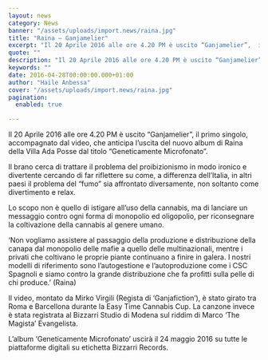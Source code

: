 ```yaml
---
layout: news
category: News
banner: "/assets/uploads/import.news/raina.jpg"
title: "Raina – Ganjamelier"
excerpt: "Il 20 Aprile 2016 alle ore 4.20 PM è uscito “Ganjamelier”,  il primo singolo, accompagnato dal video, che anticipa l’uscita del nuovo album di Raina della Villa Ada Posse dal titolo  “Geneticamente Microfonato”. Il brano cerca di trattare il problema del proibizionismo in modo ironico e divertente  cercando di far riflettere su come, a differenza [&hellip"
quote: ""
description: "Il 20 Aprile 2016 alle ore 4.20 PM è uscito “Ganjamelier”,  il primo singolo, accompagnato dal video, che anticipa l’uscita del nuovo album di Raina della Villa Ada Posse dal titolo  “Geneticamente Microfonato”. Il brano cerca di trattare il problema del proibizionismo in modo ironico e divertente  cercando di far riflettere su come, a differenza [&hellip"
keywords: ""
date: 2016-04-28T00:00:00.000+01:00
author: "Haile Anbessa"
cover: "/assets/uploads/import.news/raina.jpg"
pagination:
  enabled: true

---
```


Il 20 Aprile 2016 alle ore 4.20 PM è uscito “Ganjamelier”, il primo singolo, accompagnato dal video, che anticipa l’uscita del nuovo album di Raina della Villa Ada Posse dal titolo “Geneticamente Microfonato”.

Il brano cerca di trattare il problema del proibizionismo in modo ironico e divertente cercando di far riflettere su come, a differenza dell’Italia, in altri paesi il problema del “fumo” sia affrontato diversamente, non soltanto come divertimento e relax.

Lo scopo non è quello di istigare all’uso della cannabis, ma di lanciare un messaggio contro ogni forma di monopolio ed oligopolio, per riconsegnare la coltivazione della cannabis al genere umano.

‘Non vogliamo assistere al passaggio della produzione e distribuzione della canapa dal monopolio delle mafie a quello delle multinazionali, mentre i privati che coltivano le proprie piante continuano a finire in galera. I nostri modelli di riferimento sono l’autogestione e l’autoproduzione come i CSC Spagnoli e siamo contro la grande distribuzione che fa profitti sulla pelle di chi produce.’ (Raina)

Il video, montato da Mirko Virgili (Regista di ‘Ganjafiction’), è stato girato tra Roma e Barcellona durante la Easy Time Cannabis Cup. La canzone invece è stata registrata al Bizzarri Studio di Modena sul riddim di Marco ‘The Magista’ Evangelista.

L’album ‘Geneticamente Microfonato’ uscirà il 24 maggio 2016 su tutte le piattaforme digitali su etichetta Bizzarri Records.